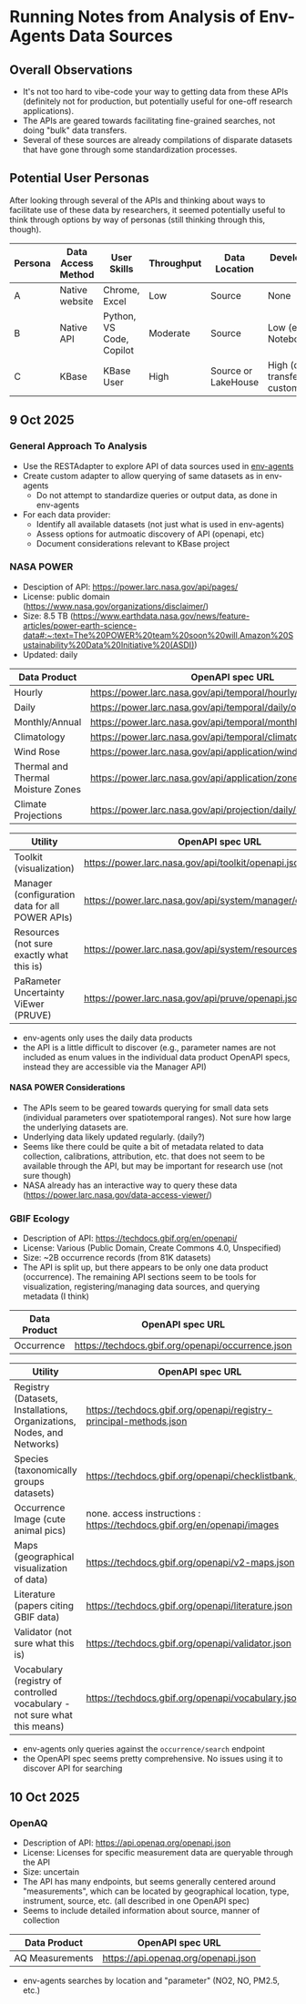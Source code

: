 # Running Notes from Analysis of Env-Agents Data Sources

## Overall Observations

- It's not too hard to vibe-code your way to getting data from these APIs (definitely not for production, but potentially useful for one-off research applications).
- The APIs are geared towards facilitating fine-grained searches, not doing "bulk" data transfers.
- Several of these sources are already compilations of disparate datasets that have gone through some standardization processes. 

## Potential User Personas

After looking through several of the APIs and thinking about ways to facilitate use of these data by researchers,
it seemed potentially useful to think through options by way of personas (still thinking through this, though).

| Persona | Data Access Method | User Skills   | Throughput | Data Location | Development Effort to Facilitate |
|---------|--------------------|---------------|------------|---------------|----------------------------------|
| A       | Native website     | Chrome, Excel | Low        | Source        | None                             |
| B       | Native API         | Python, VS Code, Copilot | Moderate | Source | Low (example Jupyter Notebooks) |
| C       | KBase              | KBase User    | High       | Source or LakeHouse | High (data transfer/transformation; custom APIs)

## 9 Oct 2025
### General Approach To Analysis
- Use the RESTAdapter to explore API of data sources used in [env-agents](https://github.com/aparkin/env-agents)
- Create custom adapter to allow querying of same datasets as in env-agents
  - Do not attempt to standardize queries or output data, as done in env-agents
- For each data provider:
  - Identify all available datasets (not just what is used in env-agents)
  - Assess options for autmoatic discovery of API (openapi, etc)
  - Document considerations relevant to KBase project

### NASA POWER
- Desciption of API: https://power.larc.nasa.gov/api/pages/
- License: public domain (https://www.nasa.gov/organizations/disclaimer/)
- Size: 8.5 TB (https://www.earthdata.nasa.gov/news/feature-articles/power-earth-science-data#:~:text=The%20POWER%20team%20soon%20will,Amazon%20Sustainability%20Data%20Initiative%20(ASDI))
- Updated: daily

| Data Product                       | OpenAPI spec URL                                                  |
|------------------------------------|-------------------------------------------------------------------|
| Hourly                             | https://power.larc.nasa.gov/api/temporal/hourly/openapi.json      |
| Daily                              | https://power.larc.nasa.gov/api/temporal/daily/openapi.json       |
| Monthly/Annual                     | https://power.larc.nasa.gov/api/temporal/monthly/openapi.json     |
| Climatology                        | https://power.larc.nasa.gov/api/temporal/climatology/openapi.json |
| Wind Rose                          | https://power.larc.nasa.gov/api/application/windrose/openapi.json |
| Thermal and Thermal Moisture Zones | https://power.larc.nasa.gov/api/application/zones/openapi.json    |
| Climate Projections                | https://power.larc.nasa.gov/api/projection/daily/openapi.json     |

| Utility                                         | OpenAPI spec URL                                              |
|-------------------------------------------------|---------------------------------------------------------------|
| Toolkit (visualization)                         | https://power.larc.nasa.gov/api/toolkit/openapi.json          |
| Manager (configuration data for all POWER APIs) | https://power.larc.nasa.gov/api/system/manager/openapi.json   |
| Resources (not sure exactly what this is)       | https://power.larc.nasa.gov/api/system/resources/openapi.json |
| PaRameter Uncertainty ViEwer (PRUVE)            | https://power.larc.nasa.gov/api/pruve/openapi.json            |

- env-agents only uses the daily data products
- the API is a little difficult to discover (e.g., parameter names are not included as enum values in the individual data product OpenAPI specs, instead they are accessible via the Manager API)

#### NASA POWER Considerations
- The APIs seem to be geared towards querying for small data sets (individual parameters over spatiotemporal ranges). Not sure how large the underlying datasets are.
- Underlying data likely updated regularly. (daily?)
- Seems like there could be quite a bit of metadata related to data collection, calibrations, attribution, etc. that does not seem to be available through the API, but may be important for research use (not sure though)
- NASA already has an interactive way to query these data (https://power.larc.nasa.gov/data-access-viewer/)

### GBIF Ecology
- Description of API: https://techdocs.gbif.org/en/openapi/
- License: Various (Public Domain, Create Commons 4.0, Unspecified)
- Size: ~2B occurrence records (from 81K datasets)
- The API is split up, but there appears to be only one data product (occurrence). The remaining API sections seem to be tools for visualization, registering/managing data sources, and querying metadata (I think)

| Data Product | OpenAPI spec URL                                  |
|--------------|---------------------------------------------------|
| Occurrence   | https://techdocs.gbif.org/openapi/occurrence.json |

| Utility                                                                | OpenAPI spec URL                                                        |
|------------------------------------------------------------------------|-------------------------------------------------------------------------|
| Registry (Datasets, Installations, Organizations, Nodes, and Networks) | https://techdocs.gbif.org/openapi/registry-principal-methods.json       |
| Species (taxonomically groups datasets)                                | https://techdocs.gbif.org/openapi/checklistbank.json                    |
| Occurrence Image (cute animal pics)                                    | none. access instructions : https://techdocs.gbif.org/en/openapi/images |
| Maps (geographical visualization of data)                              | https://techdocs.gbif.org/openapi/v2-maps.json                          |
| Literature (papers citing GBIF data)                                   | https://techdocs.gbif.org/openapi/literature.json                       |
| Validator (not sure what this is)                                      | https://techdocs.gbif.org/openapi/validator.json                        |
| Vocabulary (registry of controlled vocabulary - not sure what this means) | https://techdocs.gbif.org/openapi/vocabulary.json                    |

- env-agents only queries against the `occurrence/search` endpoint
- the OpenAPI spec seems pretty comprehensive. No issues using it to discover API for searching

## 10 Oct 2025
### OpenAQ

- Description of API: https://api.openaq.org/openapi.json
- License: Licenses for specific measurement data are queryable through the API
- Size: uncertain
- The API has many endpoints, but seems generally centered around "measurements", which can be located by
geographical location, type, instrument, source, etc. (all described in one OpenAPI spec)
- Seems to include detailed information about source, manner of collection

| Data Product    | OpenAPI spec URL                    |
|-----------------|-------------------------------------|
| AQ Measurements | https://api.openaq.org/openapi.json |

- env-agents searches by location and "parameter" (NO2, NO, PM2.5, etc.)